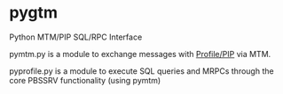 pygtm
=====

Python MTM/PIP SQL/RPC Interface

pymtm.py is a module to exchange messages with [Profile/PIP](http://sourceforge.net/projects/pip/) via MTM.

pyprofile.py is a module to execute SQL queries and MRPCs through the core PBSSRV functionality (using pymtm)

